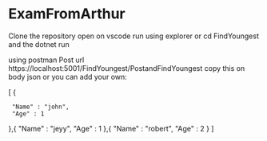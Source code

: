 # ExamFromArthur
Clone the repository
open on vscode
run using explorer or
cd FindYoungest and the dotnet run


using postman
Post url
https://localhost:5001/FindYoungest/PostandFindYoungest
copy this on body json or you can add your own:

[
    {
    
     "Name" : "john",
     "Age" : 1
  
},{
     "Name" : "jeyy",
   "Age" : 1
},{
     "Name" : "robert",
     "Age" : 2
}
]

